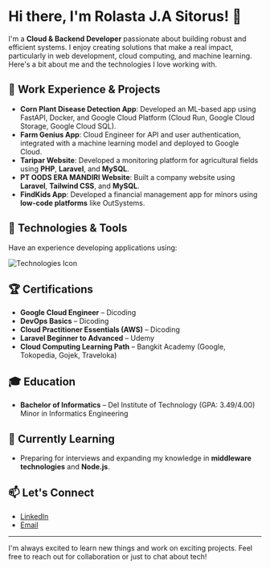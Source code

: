 # Hi there, I'm Rolasta J.A Sitorus! 👋

I'm a **Cloud & Backend Developer** passionate about building robust and efficient systems. I enjoy creating solutions that make a real impact, particularly in web development, cloud computing, and machine learning. Here's a bit about me and the technologies I love working with.

## 💼 Work Experience & Projects

- **Corn Plant Disease Detection App**: Developed an ML-based app using FastAPI, Docker, and Google Cloud Platform (Cloud Run, Google Cloud Storage, Google Cloud SQL).
- **Farm Genius App**: Cloud Engineer for API and user authentication, integrated with a machine learning model and deployed to Google Cloud.
- **Taripar Website**: Developed a monitoring platform for agricultural fields using **PHP**, **Laravel**, and **MySQL**.
- **PT OODS ERA MANDIRI Website**: Built a company website using **Laravel**, **Tailwind CSS**, and **MySQL**.
- **FindKids App**: Developed a financial management app for minors using **low-code platforms** like OutSystems.

## 🚀 Technologies & Tools

Have an experience developing applications using:

![Technologies Icon](./path-to-icon-set/A_clean,_modern_icon_set_representing_various_tech.png)

## 🏆 Certifications

- **Google Cloud Engineer** – Dicoding
- **DevOps Basics** – Dicoding
- **Cloud Practitioner Essentials (AWS)** – Dicoding
- **Laravel Beginner to Advanced** – Udemy
- **Cloud Computing Learning Path** – Bangkit Academy (Google, Tokopedia, Gojek, Traveloka)

## 🎓 Education

- **Bachelor of Informatics** – Del Institute of Technology (GPA: 3.49/4.00)
  Minor in Informatics Engineering

## 🌱 Currently Learning

- Preparing for interviews and expanding my knowledge in **middleware technologies** and **Node.js**.

## 📫 Let's Connect

- [LinkedIn](https://www.linkedin.com/in/rolasta/)
- [Email](mailto:sitorus.rolasta123@gmail.com)

---

I'm always excited to learn new things and work on exciting projects. Feel free to reach out for collaboration or just to chat about tech!
